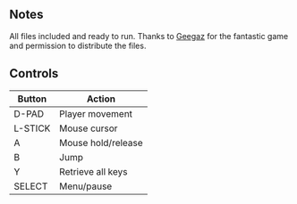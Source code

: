 ## Notes

All files included and ready to run. Thanks to [Geegaz](https://geegaz.itch.io/out-of-controls) for the fantastic game and permission to distribute the files.


## Controls

| Button  | Action             |
| ------- | ------------------ |
| D-PAD   | Player movement    |
| L-STICK | Mouse cursor       |
| A       | Mouse hold/release |
| B       | Jump               |
| Y       | Retrieve all keys  |
| SELECT  | Menu/pause         |
